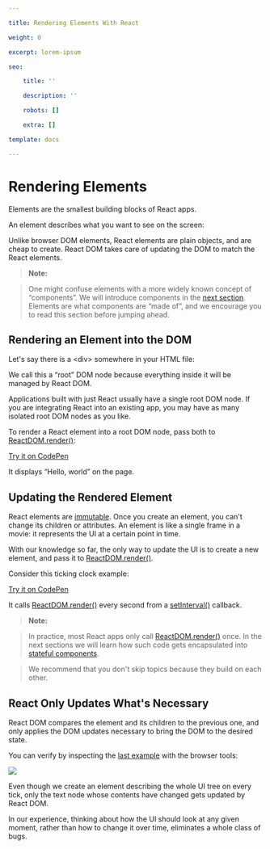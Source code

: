 ```yaml
---

title: Rendering Elements With React

weight: 0

excerpt: lorem-ipsum

seo:

    title: ''

    description: ''

    robots: []

    extra: []

template: docs

---
```




# Rendering Elements&#xA;&#xA;



Elements are the smallest building blocks of React apps.



An element describes what you want to see on the screen:



Unlike browser DOM elements, React elements are plain objects, and are cheap to create. React DOM takes care of updating the DOM to match the React elements.



> **Note:**

>

> One might confuse elements with a more widely known concept of “components”. We will introduce components in the [next section](https://reactjs.org/docs/components-and-props.html). Elements are what components are “made of”, and we encourage you to read this section before jumping ahead.



## Rendering an Element into the DOM



Let's say there is a \<div> somewhere in your HTML file:



We call this a “root” DOM node because everything inside it will be managed by React DOM.



Applications built with just React usually have a single root DOM node. If you are integrating React into an existing app, you may have as many isolated root DOM nodes as you like.



To render a React element into a root DOM node, pass both to [ReactDOM.render()](https://reactjs.org/docs/react-dom.html#render):



[Try it on CodePen](https://reactjs.org/redirect-to-codepen/rendering-elements/render-an-element)



It displays “Hello, world” on the page.



## Updating the Rendered Element



React elements are [immutable](https://en.wikipedia.org/wiki/Immutable_object). Once you create an element, you can't change its children or attributes. An element is like a single frame in a movie: it represents the UI at a certain point in time.



With our knowledge so far, the only way to update the UI is to create a new element, and pass it to [ReactDOM.render()](https://reactjs.org/docs/react-dom.html#render).



Consider this ticking clock example:



[Try it on CodePen](https://reactjs.org/redirect-to-codepen/rendering-elements/update-rendered-element)



It calls [ReactDOM.render()](https://reactjs.org/docs/react-dom.html#render) every second from a [setInterval()](https://developer.mozilla.org/en-US/docs/Web/API/WindowTimers/setInterval) callback.



> **Note:**

>

> In practice, most React apps only call [ReactDOM.render()](https://reactjs.org/docs/react-dom.html#render) once. In the next sections we will learn how such code gets encapsulated into [stateful components](https://reactjs.org/docs/state-and-lifecycle.html).

>

> We recommend that you don't skip topics because they build on each other.



## React Only Updates What's Necessary



React DOM compares the element and its children to the previous one, and only applies the DOM updates necessary to bring the DOM to the desired state.



You can verify by inspecting the [last example](https://reactjs.org/redirect-to-codepen/rendering-elements/update-rendered-element) with the browser tools:



![](https://reactjs.org/c158617ed7cc0eac8f58330e49e48224/granular-dom-updates.gif)



Even though we create an element describing the whole UI tree on every tick, only the text node whose contents have changed gets updated by React DOM.



In our experience, thinking about how the UI should look at any given moment, rather than how to change it over time, eliminates a whole class of bugs.

